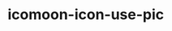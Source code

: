 # icomoon-icon-use-pic
<svg class="dd">
		<use xlink:href="assets/images/icons.svg#icon-home"></use>
</svg>
